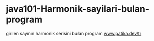 # java101-Harmonik-sayilari-bulan-program
girilen sayının harmonik serisini bulan program
www.patika.dev/tr
